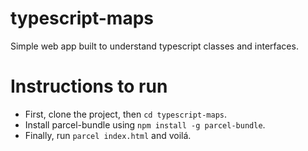 # typescript-maps
Simple web app built to understand typescript classes and interfaces.

# Instructions to run
* First, clone the project, then `cd typescript-maps`.
* Install parcel-bundle using `npm install -g parcel-bundle`.
* Finally, run `parcel index.html` and voilá.
